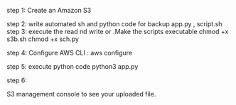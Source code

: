 step 1:
Create an Amazon S3

 step 2:
 write automated sh and python code for backup 
 app.py , script.sh
 step 3:
 execute the read nd write or .Make the scripts executable
 chmod +x s3b.sh chmod +x sch.py
 
 step 4:
 Configure AWS CLI : aws configure 
 
 step 5:
 execute python code python3 app.py 
 
 step 6:
 
 S3 management console to see your uploaded file.
